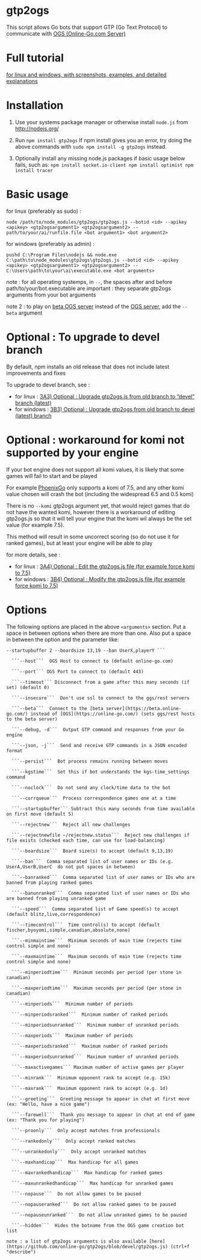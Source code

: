 # gtp2ogs

This script allows Go bots that support GTP (Go Text Protocol) to communicate
with [OGS (Online-Go.com Server)](https://online-go.com/)

# Full tutorial 

[for linux and windows, with screenshots, examples, and detailed explanations](https://github.com/wonderingabout/gtp2ogs-tutorial)

# Installation

  1. Use your systems package manager or otherwise install `node.js` from http://nodejs.org/

  2. Run
    ```
    npm install gtp2ogs
    ```
If npm install gives you an error, try doing the above commands with ```sudo npm install -g gtp2ogs``` instead.

  3. Optionally install any missing node.js packages if basic usage below fails, such as:
    ```
    npm install socket.io-client
    npm install optimist
    npm install tracer
    ```

# Basic usage

for linux (preferably as sudo) :

```
node /path/to/node_modules/gtp2ogs/gtp2ogs.js --botid <id> --apikey <apikey> <gtp2ogsargument1> <gtp2ogsargument2> -- path/to/your/ai/runfile.file <bot argument1> <bot argument2>
```

for windows (preferably as admin) : 

```
pushd C:\Program Files\nodejs && node.exe C:\path\to\node_modules\gtp2ogs\gtp2ogs.js --botid <id> --apikey <apikey> <gtp2ogsargument1> <gtp2ogsargument2> -- C:\Users\path\to\your\ai\executable.exe <bot arguments>
```

note : for all operating systemps, in ` -- `, the spaces after <gtp2ogsarguments> and before path/to/your/bot.executable are important : they separate gtp2ogs arguments from your bot arguments

note 2 : to play on [beta OGS server](https://beta.online-go.com/) instead of the [OGS server](https://online-go.com/), add the `-- beta` argument

# Optional : To upgrade to devel branch

By default, npm installs an old release that does not include latest improvements and fixes

To upgrade to devel branch, see :

- for linux : [3A3) Optional : Upgrade gtp2ogs.js from old branch to “devel” branch (latest)](/docs/3A3-linux-optional-upgrade-to-devel.md)
- for windows : [3B3) Optional : Upgrade gtp2ogs from old branch to devel (latest) branch](/docs/3B3-windows-optional-upgrade-to-devel.md)

# Optional : workaround for komi not supported by your engine

If your bot engine does not support all komi values, it is likely that some games will fail to start and be played

For example [PhoenixGo](https://github.com/Tencent/PhoenixGo) only supports a komi of 7.5, and any other komi value chosen will crash the bot (including the widespread 6.5 and 0.5 komi)

There is no `--komi` gtp2ogs argument yet, that would reject games that do not have the wanted komi, however there is a workaround of editing gtp2ogs.js so that it will tell your engine that the komi wil always be the set value (for example 7.5).

This method will result in some uncorrect scoring (so do not use it for ranked games), but at least your engine will be able to play

for more details, see : 

- for linux : [3A4) Optional : Edit the gtp2ogs.js file (for example force komi to 7.5)](3A4-linux-optional-edit-gtp2ogs-js-file.md)
- for windows : [3B4) Optional : Modify the gtp2ogs.js file (for example force komi to 7.5)](/docs/3B4-windows-optional-edit-gtp2ogs-js-file.md)

# Options

The following options are placed in the above ```<arguments>``` section.  Put a space in between options when there are more than one.  Also put a space in between the option and the parameter like:

```
--startupbuffer 2 --boardsize 13,19 --ban UserX,playerY ```

  ```--host```  OGS Host to connect to (default online-go.com)

  ```--port``` OGS Port to connect to (default 443)

  ```--timeout``` Disconnect from a game after this many seconds (if set) (default 0)

  ```--insecure```  Don't use ssl to connect to the ggs/rest servers

  ```--beta```  Connect to the [beta server](https://beta.online-go.com/) instead of [OGS](https://online-go.com/) (sets ggs/rest hosts to the beta server)

  ```--debug, -d```  Output GTP command and responses from your Go engine

  ```--json, -j```  Send and receive GTP commands in a JSON encoded format

  ```--persist```  Bot process remains running between moves

  ```--kgstime```  Set this if bot understands the kgs-time_settings command

  ```--noclock```  Do not send any clock/time data to the bot

  ```--corrqueue```  Process correspondence games one at a time

  ```--startupbuffer``` Subtract this many seconds from time available on first move (default 5)

  ```--rejectnew```  Reject all new challenges

  ```--rejectnewfile ~/rejectnew.status```  Reject new challenges if file exists (checked each time, can use for load-balancing)

  ```--boardsize```  Board size(s) to accept (default 9,13,19)

  ```--ban```  Comma separated list of user names or IDs (e.g.  UserA,UserB,UserC  do not put spaces in between)

  ```--banranked```  Comma separated list of user names or IDs who are banned from playing ranked games

  ```--banunranked```  Comma separated list of user names or IDs who are banned from playing unranked game

  ```--speed```  Comma separated list of Game speed(s) to accept (default blitz,live,correspondence)

  ```--timecontrol```  Time control(s) to accept (default fischer,byoyomi,simple,canadian,absolute,none)

  ```--minmaintime```  Minimum seconds of main time (rejects time control simple and none)

  ```--maxmaintime```  Maximum seconds of main time (rejects time control simple and none)

  ```--minperiodtime```  Minimum seconds per period (per stone in canadian)

  ```--maxperiodtime```  Maximum seconds per period (per stone in canadian)

  ```--minperiods```  Minimum number of periods

  ```--minperiodsranked```  Minimum number of ranked periods

  ```--minperiodsunranked```  Minimum number of unranked periods

  ```--maxperiods```  Maximum number of periods

  ```--maxperiodsranked```  Maximum number of ranked periods

  ```--maxperiodsunranked```  Maximum number of unranked periods

  ```--maxactivegames``` Maximum number of active games per player

  ```--minrank```  Minimum opponent rank to accept (e.g. 15k)

  ```--maxrank```  Maximum opponent rank to accept (e.g. 1d)

  ```--greeting```  Greeting message to appear in chat at first move (ex: "Hello, have a nice game")

  ```--farewell```  Thank you message to appear in chat at end of game (ex: "Thank you for playing")

  ```--proonly```  Only accept matches from professionals

  ```--rankedonly```  Only accept ranked matches

  ```--unrankedonly```  Only accept unranked matches

  ```--maxhandicap```  Max handicap for all games

  ```--maxrankedhandicap```  Max handicap for ranked games

  ```--maxunrankedhandicap```  Max handicap for unranked games

  ```--nopause```  Do not allow games to be paused

  ```--nopauseranked```  Do not allow ranked games to be paused

  ```--nopauseunranked```  Do not allow unranked games to be paused

  ```--hidden```  Hides the botname from the OGS game creation bot list

note : a list of gtp2ogs arguments is also available [here](https://github.com/online-go/gtp2ogs/blob/devel/gtp2ogs.js) (ctrl+f "describe")

